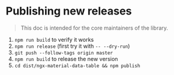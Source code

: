 # Publishing new releases

> This doc is intended for the core maintainers of the library.

1. `npm run build` to verify it works
2. `npm run release` (first try it with `-- --dry-run`)
3. `git push --follow-tags origin master`
4. `npm run build` to release the new version
5. `cd dist/ngx-material-data-table && npm publish`
